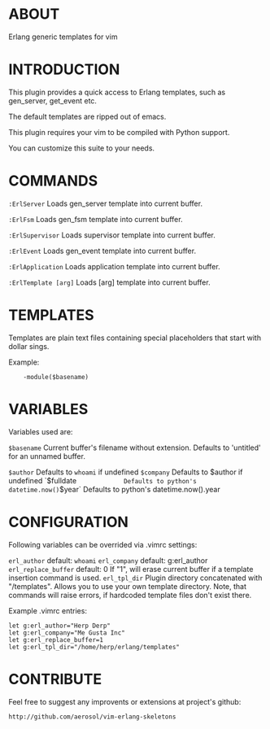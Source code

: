 ABOUT
=====

Erlang generic templates for vim

INTRODUCTION
============

This plugin provides a quick access to Erlang templates, such as gen_server,
get_event etc.

The default templates are ripped out of emacs.

This plugin requires your vim to be compiled with Python support.

You can customize this suite to your needs.


COMMANDS
========

`:ErlServer`              Loads gen_server template into current buffer.

`:ErlFsm`                 Loads gen_fsm template into current buffer.

`:ErlSupervisor`          Loads supervisor template into current buffer.

`:ErlEvent`               Loads gen_event template into current buffer.

`:ErlApplication`         Loads application template into current buffer.

`:ErlTemplate [arg]`      Loads [arg] template into current buffer.


TEMPLATES
=========

Templates are plain text files containing special placeholders that start
with dollar sings.

Example:

        -module($basename)


VARIABLES
=========

Variables used are:

`$basename`              Current buffer's filename without extension.
                         Defaults to 'untitled' for an unnamed buffer.

`$author`                Defaults to `whoami` if undefined
`$company`               Defaults to $author if undefined
`$fulldate`              Defaults to python's datetime.now()
`$year`                  Defaults to python's datetime.now().year


CONFIGURATION
=============

Following variables can be overrided via .vimrc settings:

`erl_author`              default: `whoami`
`erl_company`             default: g:erl_author
`erl_replace_buffer`      default: 0
                          If "1", will erase current buffer if
                          a template insertion command is used.
`erl_tpl_dir`             Plugin directory concatenated with "/templates".
                          Allows you to use your own template directory.
                          Note, that commands will raise errors, if hardcoded
                          template files don't exist there.

Example .vimrc entries:

    let g:erl_author="Herp Derp"
    let g:erl_company="Me Gusta Inc"
    let g:erl_replace_buffer=1
    let g:erl_tpl_dir="/home/herp/erlang/templates"


CONTRIBUTE
==========

Feel free to suggest any improvents or extensions at project's github:

    http://github.com/aerosol/vim-erlang-skeletons
